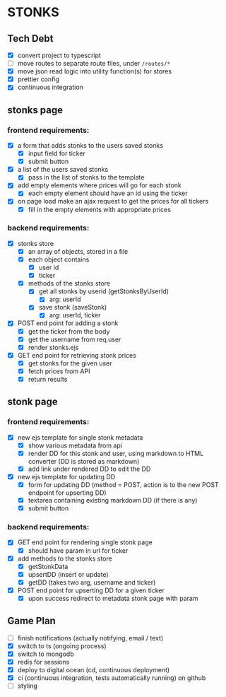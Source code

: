 # STONKS

## Tech Debt

- [x] convert project to typescript
- [ ] move routes to separate route files, under `/routes/*`
- [x] move json read logic into utility function(s) for stores
- [x] prettier config
- [x] continuous integration

## stonks page

### frontend requirements:

- [x] a form that adds stonks to the users saved stonks
  - [x] input field for ticker
  - [x] submit button
- [x] a list of the users saved stonks
  - [x] pass in the list of stonks to the template
- [x] add empty elements where prices will go for each stonk
  - [x] each empty element should have an id using the ticker
- [x] on page load make an ajax request to get the prices for all tickers
  - [x] fill in the empty elements with appropriate prices

### backend requirements:

- [x] stonks store
  - [x] an array of objects, stored in a file
  - [x] each object contains
    - [x] user id
    - [x] ticker
  - [x] methods of the stonks store
    - [x] get all stonks by userid (getStonksByUserId)
      - [x] arg: userId
    - [x] save stonk (saveStonk)
      - [x] arg: userId, ticker
- [x] POST end point for adding a stonk
  - [x] get the ticker from the body
  - [x] get the username from req.user
  - [x] render stonks.ejs
- [x] GET end point for retrieving stonk prices
  - [x] get stonks for the given user
  - [x] fetch prices from API
  - [x] return results

## stonk page

### frontend requirements:

- [x] new ejs template for single stonk metadata
  - [x] show various metadata from api
  - [x] render DD for this stonk and user, using markdown to HTML converter (DD is stored as markdown)
  - [x] add link under rendered DD to edit the DD
- [x] new ejs template for updating DD
  - [x] form for updating DD (method = POST, action is to the new POST endpoint for upserting DD)
  - [x] textarea containing existing markdown DD (if there is any)
  - [x] submit button

### backend requirements:

- [x] GET end point for rendering single stonk page
  - [x] should have param in url for ticker
- [x] add methods to the stonks store
  - [x] getStonkData
  - [x] upsertDD (insert or update)
  - [x] getDD (takes two arg, username and ticker)
- [x] POST end point for upserting DD for a given ticker
  - [x] upon success redirect to metadata stonk page with param

## Game Plan

- [ ] finish notifications (actually notifying, email / text)
- [x] switch to ts (ongoing process)
- [x] switch to mongodb
- [x] redis for sessions
- [x] deploy to digital ocean (cd, continuous deployment)
- [x] ci (continuous integration, tests automatically running) on github
- [ ] styling
